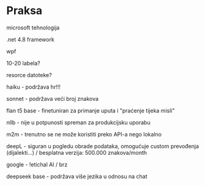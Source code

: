 # Praksa
microsoft tehnologija

.net 4.8 framework

wpf

10-20 labela?

resorce datoteke?

haiku - podržava hr!!!

sonnet - podržava veći broj znakova

flan t5 base - finetuniran za primanje uputa i "praćenje tijeka misli"

nllb - nije u potpunosti spreman za produkcijsku uporabu

m2m - trenutno se ne može koristiti preko API-a nego lokalno

deepL - siguran u pogledu obrade podataka, omogućuje custom prevođenja (dijalekti...) / besplatna verzija: 500.000 znakova/month

google - !etichal AI / brz

deepseek base - podržava više jezika u odnosu na chat
